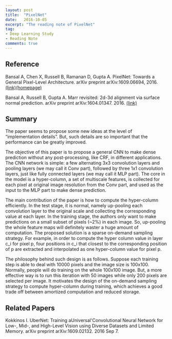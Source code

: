 ```yaml
---
layout: post
title:  "PixelNet"
date:   2016-10-05
excerpt: "The reading note of PixelNet"
tag:
- Deep Learning Study
- Reading Note
comments: true
---
```


## Reference 
Bansal A, Chen X, Russell B, Ramanan D, Gupta A. PixelNet: Towards a General Pixel-Level Architecture. arXiv preprint arXiv:1609.06694, 2016.[(link)](https://arxiv.org/abs/1609.06694)[(homepage)](http://www.cs.cmu.edu/~aayushb/pixelNet/)

Bansal A, Russell B, Gupta A. Marr revisited: 2d-3d alignment via surface normal prediction. arXiv preprint arXiv:1604.01347. 2016. [(link)](https://arxiv.org/abs/1604.01347)

## Summary

The paper seems to propose some new ideas at the level of “implementation details”. But, such details are so important that the performance can be greatly improved. 

The objective of this paper is to propose a general CNN to make dense prediction without any post-processing, like CRF, in different applications. The CNN network is simple: a few alternating 3x3 convolution layers and pooling layers (we may call it Conv part), followed by three 1x1 convolution layers, just like fully connected layers (we may call it MLP part). The core in the model is a hyper-column, a set of  multiscale features, is collected for each pixel at original image resolution from the Conv part, and used as the input to the MLP part to make dense prediction.
 
The main contribution of the paper is how to compute the hyper-column efficiently. In the test stage, it is normal, namely up-pooling each convolution layer to the original scale and collecting the corresponding value at each layer. In the training stage, the authors only want to make predictions on a small subset of pixels (~2%) in each image. So, up-pooling the whole feature maps will definitely waster a huge amount of computation. The proposed solution is a sparse on-demand sampling strategy. For example, in order to compute the hyper column value in layer c_i for pixel p, four positions in c_i that closest to the corresponding position of p are extracted and interpolated as one hyper-column value for pixel p. 

The philosophy behind such design is as follows. Suppose each training step is able to deal with 10000 pixels and the image size is 100x100. Normally, people will do training on the whole 100x100 image. But, a more effective way is to run this iteration with 50 images while only 200 pixels are selected per image. It motivates the design of the on-demand sampling strategy to compute hyper-column during training, which achieves a good trade off between amortized computation and reduced storage. 


## Related Papers 

Kokkinos I. UberNet: Training aUniversal'Convolutional Neural Network for Low-, Mid-, and High-Level Vision using Diverse Datasets and Limited Memory. arXiv preprint arXiv:1609.02132. 2016 Sep 7.


